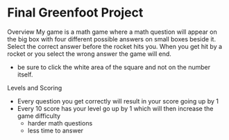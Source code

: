 # Final Greenfoot Project

Overview
My game is a math game where a math question will appear on the big box with four different possible answers on small boxes beside it. Select the correct answer before the rocket hits you. When you get hit by a rocket or you select the wrong answer the game will end.
- be sure to click the white area of the square and not on the number itself.

Levels and Scoring
- Every question you get correctly will result in your score going up by 1
- Every 10 score has your level go up by 1 which will then increase the game difficulty
    - harder math questions
    - less time to answer
